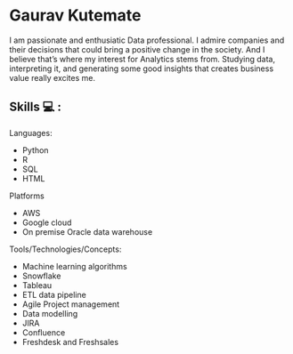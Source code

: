 # Gaurav Kutemate
I am passionate and enthusiatic Data professional. I admire companies and their decisions that could bring a positive change in the society. And I believe that’s where my interest for Analytics stems from. Studying data, interpreting it, and generating some good insights that creates business value really excites me.

## Skills :computer: :

Languages:
- Python
- R
- SQL
- HTML

Platforms
- AWS
- Google cloud
- On premise Oracle data warehouse

Tools/Technologies/Concepts:
- Machine learning algorithms
- Snowflake
- Tableau
- ETL data pipeline
- Agile Project management
- Data modelling
- JIRA
- Confluence 
- Freshdesk and Freshsales


